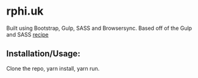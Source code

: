 # rphi.uk

Built using Bootstrap, Gulp, SASS and Browsersync. Based off of the Gulp and SASS [recipe]( https://github.com/Browsersync/recipes.git)

## Installation/Usage:

Clone the repo, yarn install, yarn run.
